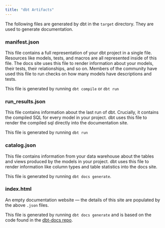 ```yaml
---
title: "dbt Artifacts"
---
```


The following files are generated by dbt in the `target` directory. They are used to generate documentation.

### manifest.json

This file contains a full representation of your dbt project in a single file. Resources like models, tests, and macros are all represented inside of this file. The docs site uses this file to render information about your models, their tests, their relationships, and so on. Members of the community have used this file to run checks on how many models have descriptions and tests.

This file is generated by running `dbt compile` or `dbt run`


### run_results.json

This file contains information about the last run of dbt. Crucially, it contains the compiled SQL for every model in your project. dbt uses this file to render the compiled sql directly into the documentation site.

This file is generated by running `dbt run`


### catalog.json

This file contains information from your data warehouse about the tables and views produced by the models in your project. dbt uses this file to render information like column types and table statistics into the docs site.

This file is generated by running `dbt docs generate`.

### index.html
An empty documentation website — the details of this site are populated by the above `.json` files.

This file is generated by running `dbt docs generate` and is based on the code found in the [dbt-docs repo](https://github.com/fishtown-analytics/dbt-docs).
